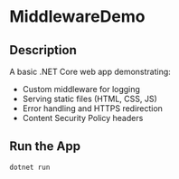 # MiddlewareDemo

## Description
A basic .NET Core web app demonstrating:
- Custom middleware for logging
- Serving static files (HTML, CSS, JS)
- Error handling and HTTPS redirection
- Content Security Policy headers

## Run the App

```bash
dotnet run
